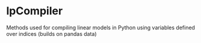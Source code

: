 # lpCompiler
Methods used for compiling linear models in Python using variables defined over indices (builds on pandas data)
